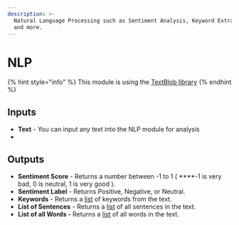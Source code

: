 ```yaml
---
description: >-
  Natural Language Processing such as Sentiment Analysis, Keyword Extraction,
  and more.
---
```


# NLP

{% hint style="info" %}
This module is using the [TextBlob library](https://textblob.readthedocs.io/en/dev/)
{% endhint %}

## Inputs

* **Text** - You can input any text into the NLP module for analysis
* 
## Outputs

* **Sentiment Score** - Returns a number between -1 to 1 \( ****-1 is very bad, 0 is neutral, 1 is very good \).
* **Sentiment Label** - Returns Positive, Negative, or Neutral.
* **Keywords** - Returns a [list](../../introduction/variables.md#lists) of keywords from the text.
* **List of Sentences** - Returns a [list](../../introduction/variables.md#lists) of all sentences in the text.
* **List of all Words -** Returns a [list](../../introduction/variables.md#lists) of all words in the text.



